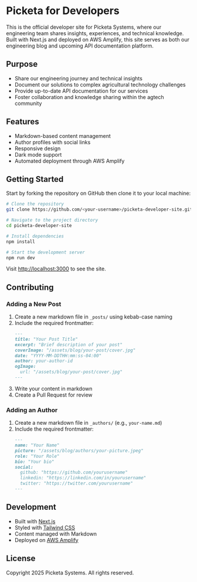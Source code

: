 # Picketa for Developers

This is the official developer site for Picketa Systems, where our engineering team shares insights, experiences, and technical knowledge. Built with Next.js and deployed on AWS Amplify, this site serves as both our engineering blog and upcoming API documentation platform.

## Purpose

- Share our engineering journey and technical insights
- Document our solutions to complex agricultural technology challenges
- Provide up-to-date API documentation for our services
- Foster collaboration and knowledge sharing within the agtech community

## Features

- Markdown-based content management
- Author profiles with social links
- Responsive design
- Dark mode support
- Automated deployment through AWS Amplify

## Getting Started

Start by forking the repository on GitHub then clone it to your local machine:

```bash
# Clone the repository
git clone https://github.com/<your-username>/picketa-developer-site.git

# Navigate to the project directory
cd picketa-developer-site

# Install dependencies
npm install

# Start the development server
npm run dev
```

Visit [http://localhost:3000](http://localhost:3000) to see the site.

## Contributing

### Adding a New Post

1. Create a new markdown file in `_posts/` using kebab-case naming
2. Include the required frontmatter:
   ```markdown
   ---
   title: "Your Post Title"
   excerpt: "Brief description of your post"
   coverImage: "/assets/blog/your-post/cover.jpg"
   date: "YYYY-MM-DDTHH:mm:ss-04:00"
   author: your-author-id
   ogImage:
     url: "/assets/blog/your-post/cover.jpg"
   ---
   ```
3. Write your content in markdown
4. Create a Pull Request for review

### Adding an Author

1. Create a new markdown file in `_authors/` (e.g., `your-name.md`)
2. Include the required frontmatter:
   ```markdown
   ---
   name: "Your Name"
   picture: "/assets/blog/authors/your-picture.jpeg"
   role: "Your Role"
   bio: "Your bio"
   social:
     github: "https://github.com/yourusername"
     linkedin: "https://linkedin.com/in/yourusername"
     twitter: "https://twitter.com/yourusername"
   ---
   ```

## Development

- Built with [Next.js](https://nextjs.org/)
- Styled with [Tailwind CSS](https://tailwindcss.com/)
- Content managed with Markdown
- Deployed on [AWS Amplify](https://aws.amazon.com/amplify/)

## License

Copyright 2025 Picketa Systems. All rights reserved.

